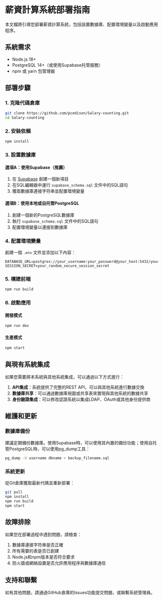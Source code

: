 # 薪資計算系統部署指南

本文檔將引導您部署薪資計算系統，包括設置數據庫、配置環境變量以及啟動應用程序。

## 系統需求

- Node.js 18+ 
- PostgreSQL 14+（或使用Supabase托管服務）
- npm 或 yarn 包管理器

## 部署步驟

### 1. 克隆代碼倉庫

```bash
git clone https://github.com/pcedison/Salary-counting.git
cd Salary-counting
```

### 2. 安裝依賴

```bash
npm install
```

### 3. 設置數據庫

#### 選項A：使用Supabase（推薦）

1. 在 [Supabase](https://supabase.com) 創建一個新項目
2. 在SQL編輯器中運行 `supabase_schema.sql` 文件中的SQL語句
3. 獲取數據庫連接字符串並配置環境變量

#### 選項B：使用本地或自托管PostgreSQL

1. 創建一個新的PostgreSQL數據庫
2. 執行 `supabase_schema.sql` 文件中的SQL語句
3. 配置環境變量以連接到數據庫

### 4. 配置環境變量

創建一個 `.env` 文件並添加以下內容：

```
DATABASE_URL=postgres://your_username:your_password@your_host:5432/your_db_name
SESSION_SECRET=your_random_secure_session_secret
```

### 5. 構建前端

```bash
npm run build
```

### 6. 啟動應用

#### 開發模式

```bash
npm run dev
```

#### 生產模式

```bash
npm start
```

## 與現有系統集成

如果您需要將本系統與其他系統集成，可以通過以下方式進行：

1. **API集成**：系統提供了完整的REST API，可以與其他系統進行數據交換
2. **數據庫共享**：可以通過數據庫視圖或共享表來實現與其他系統的數據共享
3. **身份驗證集成**：可以修改認證系統以集成LDAP、OAuth或其他身份提供商

## 維護和更新

### 數據庫備份

建議定期備份數據庫。使用Supabase時，可以使用其內置的備份功能；使用自托管PostgreSQL時，可以使用pg_dump工具：

```bash
pg_dump -U username dbname > backup_filename.sql
```

### 系統更新

從Git倉庫獲取最新代碼並重新部署：

```bash
git pull
npm install
npm run build
npm start
```

## 故障排除

如果您在部署過程中遇到問題，請檢查：

1. 數據庫連接字符串是否正確
2. 所有需要的表是否已創建
3. Node.js和npm版本是否符合要求
4. 防火牆或網絡設置是否允許應用程序與數據庫通信

## 支持和聯繫

如有其他問題，請通過GitHub倉庫的Issues功能提交問題，或聯繫系統管理員。